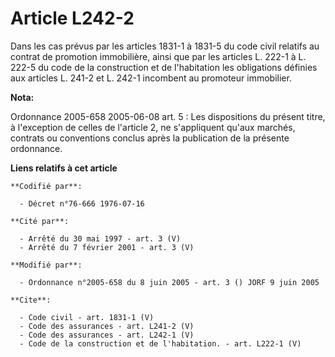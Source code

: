 # Article L242-2

Dans les cas prévus par les articles 1831-1 à 1831-5 du code civil relatifs au contrat de promotion immobilière, ainsi que
par les articles L. 222-1 à L. 222-5 du code de la construction et de l'habitation les obligations définies aux articles L.
241-2 et L. 242-1 incombent au promoteur immobilier.

**Nota:**

Ordonnance 2005-658 2005-06-08 art. 5 : Les dispositions du présent titre, à l'exception de celles de l'article 2, ne
s'appliquent qu'aux marchés, contrats ou conventions conclus après la publication de la présente ordonnance.

**Liens relatifs à cet article**

	**Codifié par**:

	  - Décret n°76-666 1976-07-16

	**Cité par**:

	  - Arrêté du 30 mai 1997 - art. 3 (V)
	  - Arrêté du 7 février 2001 - art. 3 (V)

	**Modifié par**:

	  - Ordonnance n°2005-658 du 8 juin 2005 - art. 3 () JORF 9 juin 2005

	**Cite**:

	  - Code civil - art. 1831-1 (V)
	  - Code des assurances - art. L241-2 (V)
	  - Code des assurances - art. L242-1 (V)
	  - Code de la construction et de l'habitation. - art. L222-1 (V)
